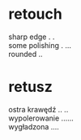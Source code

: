 # retouch

sharp edge . .  
some polishing . ...  
rounded ..  

# retusz

ostra krawędź .. ..  
wypolerowanie ......  
wygładzona ....  